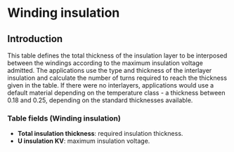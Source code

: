 # Winding insulation

## Introduction
This table defines the total thickness of the insulation layer to be interposed between the windings according to the maximum insulation voltage admitted. The  applications use the type and thickness of the interlayer insulation and calculate the number of turns required to reach the thickness given in the table. If there were no interlayers, applications would use a default material depending on the temperature class - a thickness between 0.18 and 0.25, depending on the standard thicknesses available.

### Table fields (Winding insulation)

- **Total insulation thickness**: required insulation thickness.
- **U insulation KV**: maximum insulation voltage.

